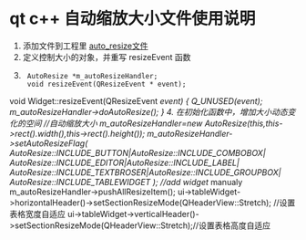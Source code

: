 # qt c++ 自动缩放大小文件使用说明
1. 添加文件到工程里
	[auto_resize文件](https://github.com/yunfei00/base_code/tree/master/qt_cpp/auto_resize)
2. 定义控制大小的对象，并重写 resizeEvent 函数
3. 
        AutoResize *m_autoResizeHandler;    
        void resizeEvent(QResizeEvent * event);
void Widget::resizeEvent(QResizeEvent *event)
{
    Q_UNUSED(event);
    m_autoResizeHandler->doAutoResize();
}
4. 在初始化函数中，增加大小动态变化的空间
    //自动缩放大小
    m_autoResizeHandler=new AutoResize(this,this->rect().width(),this->rect().height());
    m_autoResizeHandler->setAutoResizeFlag(
            AutoResize::INCLUDE_BUTTON|AutoResize::INCLUDE_COMBOBOX|
            AutoResize::INCLUDE_EDITOR|AutoResize::INCLUDE_LABEL|
            AutoResize::INCLUDE_TEXTBROSER|AutoResize::INCLUDE_GROUPBOX|
            AutoResize::INCLUDE_TABLEWIDGET
            );
    //add widget* manualy
    m_autoResizeHandler->pushAllResizeItem();
    ui->tableWidget->horizontalHeader()->setSectionResizeMode(QHeaderView::Stretch); //设置表格宽度自适应
    ui->tableWidget->verticalHeader()->setSectionResizeMode(QHeaderView::Stretch);//设置表格高度自适应

<!--stackedit_data:
eyJoaXN0b3J5IjpbMjUxOTU4NTZdfQ==
-->
